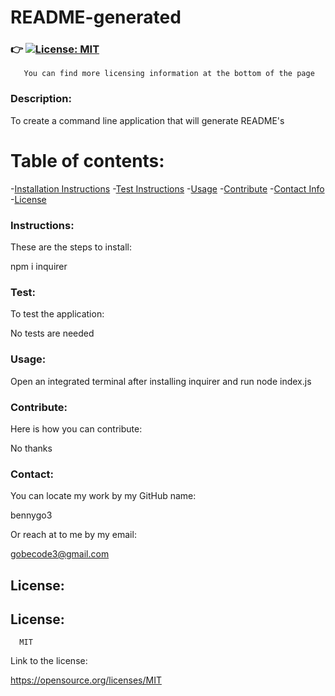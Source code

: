 # **README-generated**

  ### :point_right: [![License: MIT](https://img.shields.io/badge/License-MIT-yellow.svg)](https://opensource.org/licenses/MIT)
       You can find more licensing information at the bottom of the page           
  
  ### **Description:** 
  
  To create a command line application that will generate README's

  # **Table of contents:**
   -[Installation Instructions](#Instructions:)
   -[Test Instructions](#Test:)
   -[Usage](#Usage:)
   -[Contribute](#Contribute:)
   -[Contact Info](#Contact:)
   -[License](#License:)
  

  ### **Instructions:**

  These are the steps to install:

  npm i inquirer

  ### **Test:**
  
  To test the application:

  No tests are needed

  ### **Usage:**


  Open an integrated terminal after installing inquirer and run node index.js

  ### **Contribute:**

  Here is how you can contribute:
  
  No thanks

  ### **Contact:**

  You can locate my work by my GitHub name:
  
  bennygo3

  Or reach at to me by my email:
  
  gobecode3@gmail.com

  ## **License:**

  ## License: 
      
      MIT
 
  Link to the license:

  https://opensource.org/licenses/MIT
